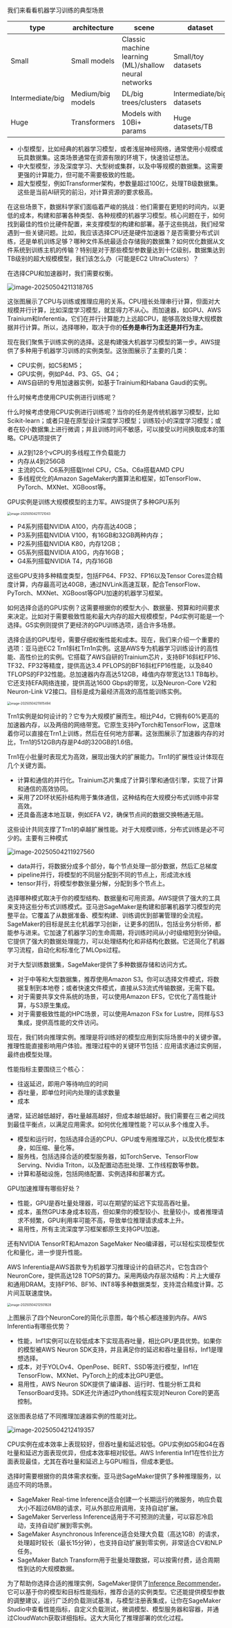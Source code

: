 我们来看看机器学习训练的典型场景

| type             | architecture      | scene                                                 | dataset                   |
| ---------------- | ----------------- | ----------------------------------------------------- | ------------------------- |
| Small            | Small models      | Classic machine learning (ML)/shallow neural networks | Small/toy datasets        |
| Intermediate/big | Medium/big models | DL/big trees/clusters                                 | Intermediate/big datasets |
| Huge             | Transformers      | Models with 10Bi+ params                              | Huge datasets/TB          |

- 小型模型，比如经典的机器学习模型，或者浅层神经网络，通常使用小规模或玩具数据集。这类场景通常在资源有限的环境下，快速验证想法。
- 中大型模型，涉及深度学习、大型树或集群，以及中等规模的数据集。这需要更强的计算能力，但可能不需要极致的性能。
- 超大型模型，例如Transformer架构，参数量超过100亿，处理TB级数据集。这些是当前AI研究的前沿，对计算资源的要求极高。

在这些场景下，数据科学家们面临着严峻的挑战：他们需要在更短的时间内，以更低的成本，构建和部署各种类型、各种规模的机器学习模型。核心问题在于，如何找到最佳的性价比硬件配置，来支撑模型的构建和部署。基于这些挑战，我们经常遇到一些关键问题。比如，我应该选择CPU还是硬件加速器？是否需要分布式训练，还是单机训练足够？哪种文件系统最适合存储我的数据集？如何优化数据从文件系统到训练主机的传输？特别是对于那些模型参数量达到十亿级别，数据集达到TB级别的超大规模模型，我们该怎么办（可能是EC2 UltraClusters）？

在选择CPU和加速器时，我们需要权衡。

![image-20250504211318765](assets/image-20250504211318765.png)

这张图展示了CPU与训练或推理应用的关系。CPU擅长处理串行计算，但面对大规模并行计算，比如深度学习模型，就显得力不从心。而加速器，如GPU、AWS Trainium和Inferentia，它们在并行计算能力上远超CPU，能够高效处理大规模数据并行计算。所以，选择哪种，取决于你的**任务是串行为主还是并行为主**。

现在我们聚焦于训练实例的选择。这是构建强大机器学习模型的第一步。AWS提供了多种用于机器学习训练的实例类型。这张图展示了主要的几类：

- CPU实例，如C5和M5；
- GPU实例，例如P4d、P3、G5、G4；
- AWS自研的专用加速器实例，如基于Trainium和Habana Gaudi的实例。

什么时候考虑使用CPU实例进行训练呢？

什么时候考虑使用CPU实例进行训练呢？当你的任务是传统机器学习模型，比如Scikit-learn；或者只是在原型设计深度学习模型；训练较小的深度学习模型；或者在较小数据集上进行微调；并且训练时间不敏感，可以接受以时间换取成本的策略。CPU选项提供了

- 从2到128个vCPU的多线程工作负载能力
- 内存从4到256GB
- 主流的C5、C6系列搭载Intel CPU，C5a、C6a搭载AMD CPU
- 多线程优化的Amazon SageMaker内置算法和框架，如TensorFlow、PyTorch、MXNet、XGBoost等。

GPU实例是训练大规模模型的主力军。AWS提供了多种GPU系列

<img src="assets/image-20250504211721043.png" alt="image-20250504211721043" style="zoom:50%;" />

- P4系列搭载NVIDIA A100，内存高达40GB；
- P3系列搭载NVIDIA V100，有16GB和32GB两种内存；
- P2系列搭载NVIDIA K80，内存12GB；
- G5系列搭载NVIDIA A10G，内存16GB；
- G4系列搭载NVIDIA T4，内存16GB

这些GPU支持多种精度类型，包括FP64、FP32、FP16以及Tensor Cores混合精度计算，内存最高可达40GB，通过NVLink高速互联，配合TensorFlow、PyTorch、MXNet、XGBoost等GPU加速的机器学习框架。

如何选择合适的GPU实例？这需要根据你的模型大小、数据量、预算和时间要求来决定。比如对于需要极致性能和最大内存的超大规模模型，P4d实例可能是一个选择。G5实例则提供了更经济的GPU训练选项，适合许多场景。

选择合适的GPU型号，需要仔细权衡性能和成本。现在，我们来介绍一个重要的选项：亚马逊EC2 Trn1斜杠Trn1n实例。这是AWS专为机器学习训练设计的高性能、高性价比的实例。它搭载了AWS自研的Trainium芯片，支持BF16斜杠FP16、TF32、FP32等精度，提供高达3.4 PFLOPS的BF16斜杠FP16性能，以及840 TFLOPS的FP32性能。总加速器内存高达512GB，峰值内存带宽达13.1 TB每秒。它还支持EFA网络连接，提供高达1600 Gbps的带宽，以及Neuron-Core V2和Neuron-Link V2接口。目标是成为最经济高效的高性能训练实例。

<img src="assets/image-20250504211815494.png" alt="image-20250504211815494" style="zoom:50%;" />

Trn1实例是如何设计的？它专为大规模扩展而生。相比P4d，它拥有60%更高的加速器内存，以及两倍的网络带宽。它原生支持PyTorch和TensorFlow，这意味着你可以直接在Trn1上训练，然后在任何地方部署。这张图展示了加速器内存的对比，Trn1的512GB内存是P4d的320GB的1.6倍。

Trn1在小批量时表现尤为高效，展现出强大的扩展能力。Trn1的扩展性设计体现在几个关键方面。

- 计算和通信的并行化。Trainium芯片集成了计算引擎和通信引擎，实现了计算和通信的高效协同。
- 采用了2D环状拓扑结构用于集体通信，这种结构在大规模分布式训练中非常高效。
- 还具备高速本地互联，例如EFA V2，确保节点间的数据交换畅通无阻。

这些设计共同支撑了Trn1的卓越扩展性能。对于大规模训练，分布式训练是必不可少的。主要有三种模式

![image-20250504211927560](assets/image-20250504211927560.png)

- data并行，将数据分成多个部分，每个节点处理一部分数据，然后汇总梯度
- pipeline并行，将模型的不同层分配到不同的节点上，形成流水线
- tensor并行，将模型参数张量分解，分配到多个节点上。

选择哪种模式取决于你的模型结构、数据量和可用资源。AWS提供了强大的工具来支持这些分布式训练模式。亚马逊SageMaker是构建和部署机器学习模型的完整平台。它覆盖了从数据准备、模型构建、训练调优到部署管理的全流程。SageMaker的目标是民主化机器学习创新，让更多的团队，包括业务分析师，都能参与进来。它加速了机器学习的生命周期，将训练时间从小时级缩短到分钟级。它提供了强大的数据处理能力，可以处理结构化和非结构化数据。它还简化了机器学习流程，自动化和标准化了MLOps过程。

对于大型训练数据集，SageMaker提供了多种数据存储和访问方式。

- 对于中等和大型数据集，推荐使用Amazon S3。你可以选择文件模式，将数据复制到本地卷；或者快速文件模式，直接从S3流式传输数据，无需下载。
- 对于需要共享文件系统的场景，可以使用Amazon EFS，它优化了高性能计算，与S3原生集成。
- 对于需要极致性能的HPC场景，可以使用Amazon FSx for Lustre，同样与S3集成，提供高性能的文件访问。

现在，我们转向推理实例。推理是将训练好的模型应用到实际场景中的关键步骤。推理性能直接影响用户体验。推理过程中的关键环节包括：应用请求通过实例层，最终由模型处理。

性能指标主要围绕三个核心：

- 往返延迟，即用户等待响应的时间
- 吞吐量，即单位时间内处理的请求数量
- 成本

通常，延迟越低越好，吞吐量越高越好，但成本越低越好。我们需要在三者之间找到最佳平衡点，以满足应用需求。如何优化推理性能？可以从多个维度入手。

- 模型和运行时，包括选择合适的CPU、GPU或专用推理芯片，以及优化模型本身，如压缩、量化等。
- 服务栈，包括选择合适的模型服务器，如TorchServe、TensorFlow Serving、Nvidia Triton，以及配置动态批处理、工作线程数等参数。
- 计算和基础设施，包括网络配置、实例选择和部署方式。

GPU加速推理有哪些好处？

- 性能，GPU是吞吐量处理器，可以在期望的延迟下实现高吞吐量。
- 成本，虽然GPU本身成本较高，但如果你的模型较小、批量较小，或者推理请求不频繁，GPU利用率可能不高，导致单位推理请求成本上升。
- 易用性，所有主流深度学习框架都原生支持GPU加速。

还有NVIDIA TensorRT和Amazon SageMaker Neo编译器，可以轻松实现模型优化和量化，进一步提升性能。

AWS Inferentia是AWS首款专为机器学习推理设计的自研芯片。它包含四个NeuronCore，提供高达128 TOPS的算力。采用两级内存层次结构：片上大缓存和通用DRAM。支持FP16、BF16、INT8等多种数据类型，支持混合精度计算。芯片间互联速度快。

<img src="assets/image-20250504212501828.png" alt="image-20250504212501828" style="zoom:50%;" />

上图展示了四个NeuronCore的简化示意图，每个核心都连接到内存。AWS Inferentia有哪些优势？

- 性能，Inf1实例可以在较低成本下实现高吞吐量，相比GPU更具优势。如果你的模型被AWS Neuron SDK支持，并且满足你的延迟和吞吐量目标，Inf1是理想选择。
- 成本，对于YOLOv4、OpenPose、BERT、SSD等流行模型，Inf1在TensorFlow、MXNet、PyTorch上的成本比GPU更低。
- 易用性，AWS Neuron SDK提供了编译器、运行时、性能分析工具和TensorBoard支持。SDK还允许通过Python线程实现对Neuron Core的更高控制。

这张图表总结了不同推理加速器实例的性能对比。

![image-20250504212419357](assets/image-20250504212419357.png)

CPU实例在成本效率上表现较好，但吞吐量和延迟较低。GPU实例如G5和G4在吞吐量和延迟方面表现优异，但成本效率相对较低。AWS Inferentia Inf1在性价比方面表现最佳，尤其在吞吐量和延迟上与GPU相当，但成本更低。

选择时需要根据你的具体需求权衡。亚马逊SageMaker提供了多种推理服务，以适应不同的场景。

- SageMaker Real-time Inference适合创建一个长期运行的微服务，响应负载大小不超过6MB的请求，可从外部应用调用，支持自动扩展。
- SageMaker Serverless Inference适用于不可预测的流量，可以容忍冷启动，支持自动扩展到零实例。
- SageMaker Asynchronous Inference适合处理大负载（高达1GB）的请求，处理超时较长（最长15分钟），也支持自动扩展到零实例，非常适合CV和NLP任务。
- SageMaker Batch Transform用于批量处理数据，可以按需付费，适合周期性到达的大规模数据。

为了帮助你选择合适的推理实例，SageMaker提供了[Inference Recommender](https://docs.amazonaws.cn/sagemaker/latest/dg/inference-recommender.html#:~:text=%E6%82%A8%E5%8F%AF%E4%BB%A5%E4%BD%BF%E7%94%A8%20Inference%20Recommender%20%E5%B0%86%E6%A8%A1%E5%9E%8B%E9%83%A8%E7%BD%B2%E5%88%B0%E4%BB%A5%E6%9C%80%E4%BD%8E%E6%88%90%E6%9C%AC%E6%8F%90%E4%BE%9B%E6%9C%80%E4%BD%B3%E6%80%A7%E8%83%BD%E7%9A%84%E5%AE%9E%E6%97%B6%E6%8E%A8%E7%90%86%E7%AB%AF%E7%82%B9%E3%80%82,Inference%20Recommender%20%E5%8F%AF%E5%B8%AE%E5%8A%A9%E6%82%A8%E4%B8%BA%E6%9C%BA%E5%99%A8%E5%AD%A6%E4%B9%A0%E6%A8%A1%E5%9E%8B%E5%92%8C%E5%B7%A5%E4%BD%9C%E8%B4%9F%E8%BD%BD%E9%80%89%E6%8B%A9%E6%9C%80%E4%BD%B3%E5%AE%9E%E4%BE%8B%E7%B1%BB%E5%9E%8B%E5%92%8C%E9%85%8D%E7%BD%AE%E3%80%82%20%E5%AE%83%E8%80%83%E8%99%91%E7%9A%84%E5%9B%A0%E7%B4%A0%E5%8C%85%E6%8B%AC%E5%AE%9E%E4%BE%8B%E6%95%B0%E9%87%8F%E3%80%81%E5%AE%B9%E5%99%A8%E5%8F%82%E6%95%B0%E3%80%81%E6%A8%A1%E5%9E%8B%E4%BC%98%E5%8C%96%E3%80%81%E6%9C%80%E5%A4%A7%E5%B9%B6%E5%8F%91%E9%87%8F%E5%92%8C%E5%86%85%E5%AD%98%E5%A4%A7%E5%B0%8F%E7%AD%89%E3%80%82)。它可以基于你的模型和目标性能指标，推荐合适的实例类型。它还能提供模型参数的调整建议，运行广泛的负载测试基准，与模型注册表集成，让你在SageMaker Studio中查看性能指标，自定义负载测试，微调模型、模型服务器和容器，并通过CloudWatch获取详细指标。这大大简化了推理部署的优化过程。